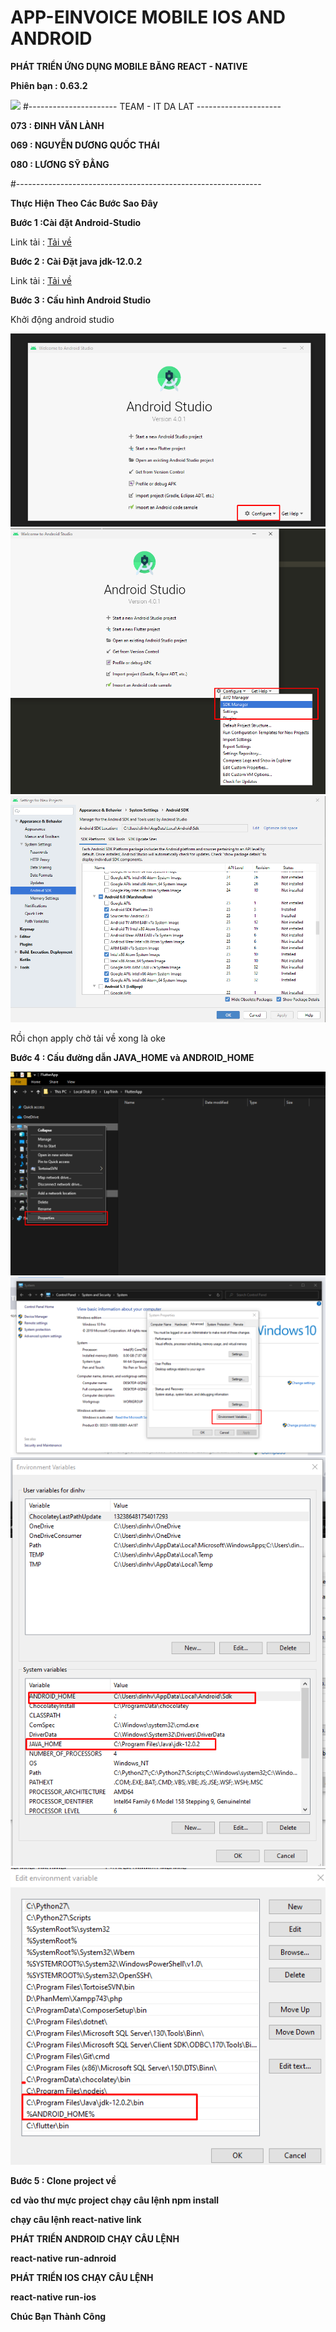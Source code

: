 # APP-EINVOICE MOBILE IOS AND ANDROID
<p><b>PHÁT TRIỂN ỨNG DỤNG MOBILE BĂNG REACT - NATIVE</b></p>
<p><b>Phiên bạn : 0.63.2</b></p>
<img src="https://ameinvoice.vn/wp-content/uploads/2020/04/logo-am-e-invoice-update.png"/>
#---------------------- TEAM - IT DA LAT ---------------------
<p><b> 073 : ĐINH VĂN LÀNH  </b></p> 
<p><b> 069 : NGUYỄN DƯƠNG QUỐC THÁI  </b></p> 
<p><b> 080 : LƯƠNG SỸ ĐẰNG  </b></p> 
#-------------------------------------------------------------
<p><b> Thực Hiện Theo Các Bước Sao Đây </b></p> 
<p><b>Bước 1 :Cài đặt Android-Studio  </b></p> 
<p> Link tải : <a href="https://developer.android.com/studio/index.html"> Tải về </a>  </p>
<p><b>Bước 2 : Cài Đặt java jdk-12.0.2 </b></p> 
<p> Link tải : <a href="https://www.filehorse.com/download-java-development-kit-64/41881/"> Tải về </a></p>
<p><b> Bước 3 : Cấu hình Android Studio </b></p> 
<p>Khởi động android studio</p>
<img src="https://github.com/thangnq37/AM-Einvoice-Mobile/blob/073_VAN_LANH/src/assets/doc/config_android.png"/>
<img src="https://github.com/thangnq37/AM-Einvoice-Mobile/blob/073_VAN_LANH/src/assets/doc/config_android2.png"/>
<img src="https://github.com/thangnq37/AM-Einvoice-Mobile/blob/073_VAN_LANH/src/assets/doc/config_android3.png"/>
<p> RỒi chọn apply chờ tải về xong là oke </b></p>
<p><b> Bước 4 : Cấu đường dẫn JAVA_HOME và ANDROID_HOME </b></p> 
<img src="https://github.com/thangnq37/AM-Einvoice-Mobile/blob/073_VAN_LANH/src/assets/doc/config_android4.png"/>
<img src="https://github.com/thangnq37/AM-Einvoice-Mobile/blob/073_VAN_LANH/src/assets/doc/config_android6.png"/>
<img src="https://github.com/thangnq37/AM-Einvoice-Mobile/blob/073_VAN_LANH/src/assets/doc/config_android7.png"/>
<img src="https://github.com/thangnq37/AM-Einvoice-Mobile/blob/073_VAN_LANH/src/assets/doc/config_android8.png"/>
<p><b> Bước 5 : Clone project về </b></p> 
<p><b> cd  vào thư mực project chạy câu lệnh npm install</b> </p>
<p><b> chạy câu lệnh react-native link</b></p>
<p><b>PHÁT TRIỂN ANDROID CHẠY CÂU LỆNH</b></p>
<p><b> react-native run-adnroid </b></p>
<p><b>PHÁT TRIỂN IOS CHẠY CÂU LỆNH</b></p>
<p><b> react-native run-ios </b></p>
<p><b> Chúc Bạn Thành Công </b></p>
                     
                  
